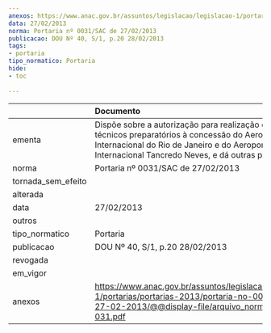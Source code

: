 ```yaml
---
anexos: https://www.anac.gov.br/assuntos/legislacao/legislacao-1/portarias/portarias-2013/portaria-no-0031-sac-de-27-02-2013/@@display-file/arquivo_norma/PS2013-031.pdf
data: 27/02/2013
norma: Portaria nº 0031/SAC de 27/02/2013
publicacao: DOU Nº 40, S/1, p.20 28/02/2013
tags:
- portaria
tipo_normatico: Portaria
hide: 
- toc 
 
---
```


|                    | Documento                                                                                                                                                                                                    |
|:-------------------|:-------------------------------------------------------------------------------------------------------------------------------------------------------------------------------------------------------------|
| ementa             | Dispõe sobre a autorização para realização de estudos técnicos preparatórios à concessão do Aeroporto Internacional do Rio de Janeiro e do Aeroporto Internacional Tancredo Neves, e dá outras providências. |
| norma              | Portaria nº 0031/SAC de 27/02/2013                                                                                                                                                                           |
| tornada_sem_efeito |                                                                                                                                                                                                              |
| alterada           |                                                                                                                                                                                                              |
| data               | 27/02/2013                                                                                                                                                                                                   |
| outros             |                                                                                                                                                                                                              |
| tipo_normatico     | Portaria                                                                                                                                                                                                     |
| publicacao         | DOU Nº 40, S/1, p.20 28/02/2013                                                                                                                                                                              |
| revogada           |                                                                                                                                                                                                              |
| em_vigor           |                                                                                                                                                                                                              |
| anexos             | https://www.anac.gov.br/assuntos/legislacao/legislacao-1/portarias/portarias-2013/portaria-no-0031-sac-de-27-02-2013/@@display-file/arquivo_norma/PS2013-031.pdf                                             |